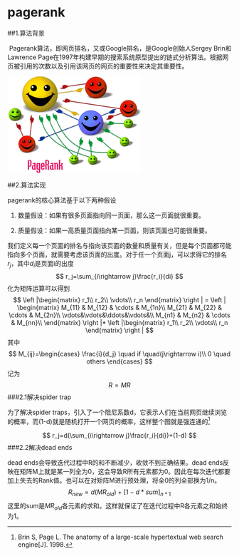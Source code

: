 # pagerank

##1.算法背景

​         Pagerank算法，即网页排名，又或Google排名，是Google创始人Sergey Brin和Lawrence Page在1997年构建早期的搜索系统原型提出的链式分析算法。根据网页被引用的次数以及引用该网页的网页的重要性来决定其重要性。

![](images/PageRank.png)

##2.算法实现

pagerank的核心算法基于以下两种假设

1. 数量假设：如果有很多页面指向同一页面，那么这一页面就很重要。

2. 质量假设：如果一高质量页面指向某一页面，则该页面也可能很重要。

   

我们定义每一个页面的排名与指向该页面的数量和质量有关，但是每个页面都可能指向多个页面，就需要考虑该页面的出度。对于任一个页面j，可以求得它的排名$r_j$，其中$d_i$是页面i的出度
$$
r_j=\sum_{i\rightarrow j}\frac{r_i}{di}
$$
化为矩阵运算可以得到
$$
\left |\begin{matrix}
r_1\\
r_2\\
\vdots\\
r_n
\end{matrix}
\right |  =
\left |
\begin{matrix}
M_{11} & M_{12} & \cdots & M_{1n}\\
M_{21} & M_{22} & \cdots & M_{2n}\\
\vdots&\vdots&\ddots&\vdots&\\
M_{n1} & M_{n2} & \cdots & M_{nn}\\
\end{matrix}
\right |*
\left |\begin{matrix}
r_1\\
r_2\\
\vdots\\
r_n
\end{matrix}
\right |
$$
其中
$$
M_{ij}=\begin{cases}
       \frac{i}{d_j}  \quad if \quad(j\rightarrow i)\\ 
       0    \quad others
\end{cases}
$$
记为
$$
R=MR
$$
###2.1解决spider trap

为了解决spider traps，引入了一个阻尼系数d，它表示人们在当前网页继续浏览的概率，而(1-d)就是随机打开一个网页的概率，这样整个图就是强连通的[^1]

[^1]: Brin S, Page L. The anatomy of a large-scale hypertextual web search engine[J]. 1998.




$$
r_j=d(\sum_{i\rightarrow j}\frac{r_i}{di})+(1-d)
$$
###2.2解决dead ends

dead ends会导致迭代过程中R的和不断减少，收敛不到正确结果。dead ends反映在矩阵M上就是某一列全为0，这会导致R所有元素都为0。因此在每次迭代都要加上失去的Rank值。也可以在对矩阵M进行预处理，将全0的列全部换为1/n。
$$
R_{new}=d(MR_{old})+[1-d*sum]_{n*1}
$$
这里的sum是$MR_{old}$各元素的求和。这样就保证了在迭代过程中R各元素之和始终为1。

